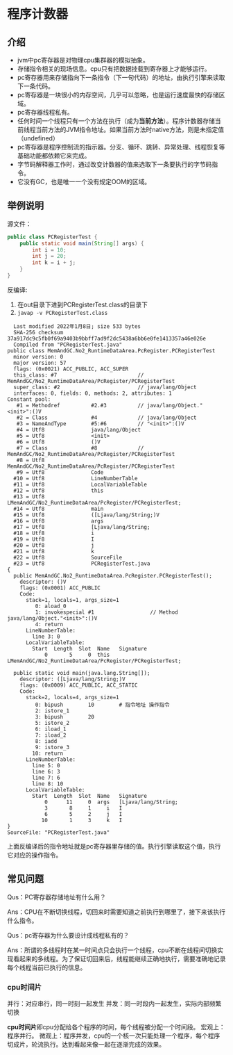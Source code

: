 # 程序计数器

## 介绍
- jvm中pc寄存器是对物理cpu集群器的模拟抽象。
- 存储指令相关的现场信息。cpu只有把数据挂载到寄存器上才能够运行。
- pc寄存器用来存储指向下一条指令（下一句代码）的地址，由执行引擎来读取下一条代码。
- pc寄存器是一块很小的内存空间，几乎可以忽略，也是运行速度最快的存储区域。
- pc寄存器线程私有。
- 任何时间一个线程只有一个方法在执行（成为**当前方法**）。程序计数器存储当前线程当前方法的JVM指令地址。如果当前方法时native方法，则是未指定值（undefined）
- pc寄存器是程序控制流的指示器。分支、循环、跳转、异常处理、线程恢复等基础功能都依赖它来完成。
- 字节码解释器工作时，通过改变计数器的值来选取下一条要执行的字节码指令。
- 它没有GC，也是唯一一个没有规定OOM的区域。

## 举例说明
源文件：
```java
public class PCRegisterTest {
    public static void main(String[] args) {
        int i = 10;
        int j = 20;
        int k = i + j;
    }
}
```
反编译:
1. 在out目录下进到PCRegisterTest.class的目录下
2. ``javap -v PCRegisterTest.class``

```\
  Last modified 2022年1月8日; size 533 bytes
  SHA-256 checksum 37a917dc9c5fb0f69a9403b9bbff7ad9f2dc5438a6bb6e0fe1413357a46e026e
  Compiled from "PCRegisterTest.java"
public class MemAndGC.No2_RuntimeDataArea.PcRegister.PCRegisterTest
  minor version: 0
  major version: 57
  flags: (0x0021) ACC_PUBLIC, ACC_SUPER
  this_class: #7                          // MemAndGC/No2_RuntimeDataArea/PcRegister/PCRegisterTest
  super_class: #2                         // java/lang/Object
  interfaces: 0, fields: 0, methods: 2, attributes: 1
Constant pool:
   #1 = Methodref          #2.#3          // java/lang/Object."<init>":()V
   #2 = Class              #4             // java/lang/Object
   #3 = NameAndType        #5:#6          // "<init>":()V
   #4 = Utf8               java/lang/Object
   #5 = Utf8               <init>
   #6 = Utf8               ()V
   #7 = Class              #8             // MemAndGC/No2_RuntimeDataArea/PcRegister/PCRegisterTest
   #8 = Utf8               MemAndGC/No2_RuntimeDataArea/PcRegister/PCRegisterTest
   #9 = Utf8               Code
  #10 = Utf8               LineNumberTable
  #11 = Utf8               LocalVariableTable
  #12 = Utf8               this
  #13 = Utf8               LMemAndGC/No2_RuntimeDataArea/PcRegister/PCRegisterTest;
  #14 = Utf8               main
  #15 = Utf8               ([Ljava/lang/String;)V
  #16 = Utf8               args
  #17 = Utf8               [Ljava/lang/String;
  #18 = Utf8               i
  #19 = Utf8               I
  #20 = Utf8               j
  #21 = Utf8               k
  #22 = Utf8               SourceFile
  #23 = Utf8               PCRegisterTest.java
{
  public MemAndGC.No2_RuntimeDataArea.PcRegister.PCRegisterTest();
    descriptor: ()V
    flags: (0x0001) ACC_PUBLIC
    Code:
      stack=1, locals=1, args_size=1
         0: aload_0
         1: invokespecial #1                  // Method java/lang/Object."<init>":()V
         4: return
      LineNumberTable:
        line 3: 0
      LocalVariableTable:
        Start  Length  Slot  Name   Signature
            0       5     0  this   LMemAndGC/No2_RuntimeDataArea/PcRegister/PCRegisterTest;

  public static void main(java.lang.String[]);
    descriptor: ([Ljava/lang/String;)V
    flags: (0x0009) ACC_PUBLIC, ACC_STATIC
    Code:
      stack=2, locals=4, args_size=1
         0: bipush        10        # 指令地址 操作指令
         2: istore_1
         3: bipush        20
         5: istore_2
         6: iload_1
         7: iload_2
         8: iadd
         9: istore_3
        10: return
      LineNumberTable:
        line 5: 0
        line 6: 3
        line 7: 6
        line 8: 10
      LocalVariableTable:
        Start  Length  Slot  Name   Signature
            0      11     0  args   [Ljava/lang/String;
            3       8     1     i   I
            6       5     2     j   I
           10       1     3     k   I
}
SourceFile: "PCRegisterTest.java"

```
上面反编译后的指令地址就是pc寄存器里存储的值。执行引擎读取这个值，执行它对应的操作指令。

## 常见问题
Qus：PC寄存器存储地址有什么用？

Ans：CPU在不断切换线程，切回来时需要知道之前执行到哪里了，接下来该执行什么指令。


Qus：pc寄存器为什么要设计成线程私有的？

Ans：所谓的多线程时在某一时间点只会执行一个线程，cpu不断在线程间切换实现看起来的多线程。为了保证切回来后，线程能继续正确地执行，需要准确地记录每个线程当前已执行的信息。

### cpu时间片
并行：对应串行，同一时刻一起发生
并发：同一时段内一起发生，实际内部频繁切换

**cpu时间片**即cpu分配给各个程序的时间，每个线程被分配一个时间段。
宏观上：程序并行。
微观上：程序并发，cpu的一个核一次只能处理一个程序，每个程序切成片，轮流执行。达到看起来像一起在逐渐完成的效果。




